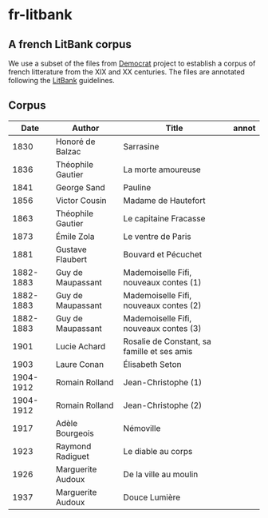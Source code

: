 # fr-litbank
## A french LitBank corpus

We use a subset of the files from [Democrat](https://www.ortolang.fr/market/corpora/democrat/) project to establish a corpus of french litterature from the XIX and XX centuries. The files are annotated following the [LitBank](https://github.com/dbamman/litbank) guidelines.


## Corpus

|Date|Author|Title|annot|
|---|---|---|---|
|1830|Honoré de Balzac|Sarrasine||
|1836|Théophile Gautier|La morte amoureuse||
|1841|George Sand|Pauline||
|1856|Victor Cousin|Madame de Hautefort||				
|1863|Théophile Gautier|Le capitaine Fracasse||
|1873|Émile Zola|Le ventre de Paris||
|1881|Gustave Flaubert|Bouvard et Pécuchet||
|1882-1883|Guy de Maupassant|Mademoiselle Fifi, nouveaux contes (1)||
|1882-1883|Guy de Maupassant|Mademoiselle Fifi, nouveaux contes (2)||
|1882-1883|Guy de Maupassant|Mademoiselle Fifi, nouveaux contes (3)||
|1901|Lucie Achard|Rosalie de Constant, sa famille et ses amis||
|1903|Laure Conan|Élisabeth Seton||
|1904-1912|Romain Rolland|Jean-Christophe (1)||
|1904-1912|Romain Rolland|Jean-Christophe (2)||
|1917|Adèle Bourgeois|Némoville||
|1923|Raymond Radiguet|Le diable au corps||
|1926|Marguerite Audoux|De la ville au moulin||
|1937|Marguerite Audoux|Douce Lumière||
